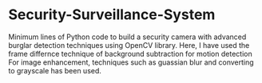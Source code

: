 # Security-Surveillance-System
Minimum lines of Python code to build a security camera with advanced burglar detection techniques using OpenCV library.
Here, I have used the frame differnce technique of background subtraction for motion detection
For image enhancement, techniques such as guassian blur and converting to grayscale has been used.
